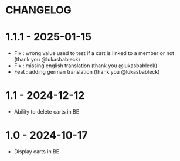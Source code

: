 # CHANGELOG

# 1.1.1 - 2025-01-15

- Fix : wrong value used to test if a cart is linked to a member or not (thank you @lukasbableck)
- Fix : missing english translation (thank you @lukasbableck)
- Feat : adding german translation (thank you @lukasbableck)

# 1.1 - 2024-12-12

- Ability to delete carts in BE

# 1.0 - 2024-10-17

- Display carts in BE